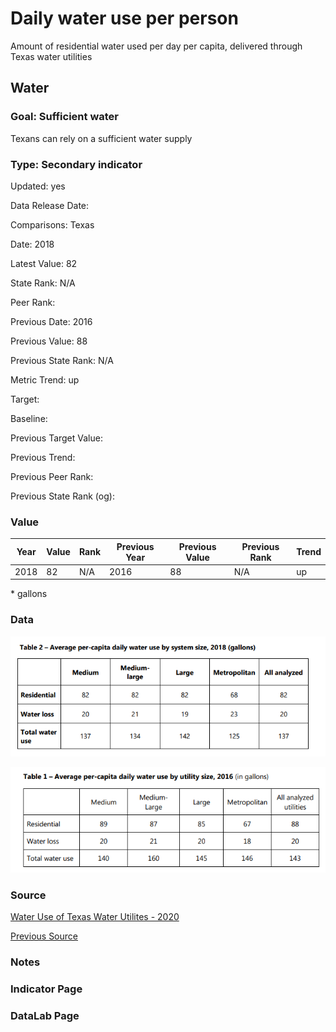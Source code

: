 # Daily water use per person

Amount of residential water used per day per capita, delivered through Texas water utilities

## Water

### Goal: Sufficient water

Texans can rely on a sufficient water supply

### Type: Secondary indicator

Updated: yes

Data Release Date: 


Comparisons: Texas

Date: 2018

Latest Value: 82 

State Rank: N/A

Peer Rank: 

Previous Date: 2016

Previous Value: 88

Previous State Rank: N/A

Metric Trend: up

Target: 

Baseline: 

Previous Target Value: 

Previous Trend: 

Previous Peer Rank: 

Previous State Rank (og): 

### Value

| Year      |  Value      | Rank        | Previous Year | Previous Value | Previous Rank | Trend | 
| ----------- | ----------- | ----------- | ----------- | ----------- | ----------- | -----------|
|   2018       |    82      |     N/A    |      2016   |     88      |     N/A     |    up      | 

\* gallons

### Data

![2018](./2018_water.PNG)

![2016](./2016_water.PNG)

### Source

[Water Use of Texas Water Utilites - 2020](http://www.twdb.texas.gov/publications/reports/special_legislative_reports/doc/2021_WaterUseofTexasWaterUtilities.pdf)

[Previous Source](http://www.twdb.texas.gov/publications/reports/special_legislative_reports/doc/Water-Use-of-Texas-Water-Utilities-86th-Legislative.pdf)

### Notes


### Indicator Page


### DataLab Page